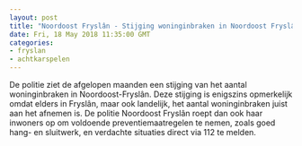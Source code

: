```yaml
---
layout: post
title: "Noordoost Fryslân - Stijging woninginbraken in Noordoost Fryslân"
date: Fri, 18 May 2018 11:35:00 GMT
categories: 
- fryslan 
- achtkarspelen 
---
```


De politie ziet de afgelopen maanden een stijging van het aantal woninginbraken in Noordoost-Fryslân. Deze stijging is enigszins opmerkelijk omdat elders in Fryslân, maar ook landelijk, het aantal woninginbraken juist aan het afnemen is. De politie Noordoost Fryslân roept dan ook haar inwoners op om voldoende preventiemaatregelen te nemen, zoals goed hang- en sluitwerk, en verdachte situaties direct via 112 te melden.
